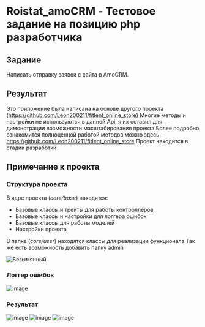 # Roistat_amoCRM - Тестовое задание на позицию php разработчика

## Задание
Написать отправку заявок с сайта в AmoCRM.

## Результат

Это приложение была написана на основе другого проекта (https://github.com/Leon200211/fitlent_online_store)
Многие методы и настройки не используются в данной Api, я их оставил для димонстрации возможности масштабирования проекта
Более подробно ознакомится полноценной работой методов можно здесь - https://github.com/Leon200211/fitlent_online_store Проект находится в стадии разработки


## Примечание к проекта

### Структура проекта

В ядре проекта (*core/base*) находятся:
* Базовые классы и трейты для работы контроллеров
* Базовые классы и настройки для логгера ошибок
* Базовые классы для работы моделей
* Настройки проекта

В папке (*core/user*) находятся классы для реализации функционала
Так же есть возможность добавить папку admin


![Безымянный](https://user-images.githubusercontent.com/91278041/212381151-4b3eeac3-045a-4b33-a744-0c913aa91e6c.png)


### Логгер ошибок

![image](https://user-images.githubusercontent.com/91278041/212382123-85e73f4d-9e9e-4595-aeae-197c3caeac60.png)


### Результат

![image](https://user-images.githubusercontent.com/91278041/212385317-b35d3bbe-d3c3-41ee-93a6-bbc9b41a5d41.png)
![image](https://user-images.githubusercontent.com/91278041/212385460-adce4a32-d00d-4842-9ef8-2e903e3bb2c9.png)
![image](https://user-images.githubusercontent.com/91278041/212385555-5b25b916-87bc-4020-bddb-9326019c1c48.png)

